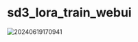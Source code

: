 # sd3_lora_train_webui

![20240619170941](https://github.com/andlike/sd3_lora_train_webui/assets/9100593/2ec801b8-dfe2-437f-9401-fef46d39e640)
